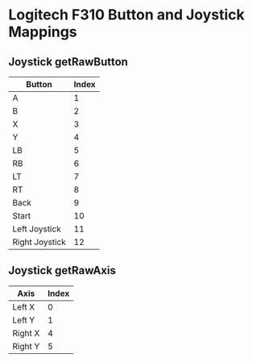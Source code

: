 # Logitech F310 Button and Joystick Mappings

## Joystick getRawButton
|Button|Index|
|---|---|
|A|1|
|B|2|
|X|3|
|Y|4|
|LB|5|
|RB|6|
|LT|7|
|RT|8|
|Back|9|
|Start|10|
|Left Joystick|11|
|Right Joystick|12|

## Joystick getRawAxis
|Axis|Index|
|---|---|
|Left X|0|
|Left Y|1|
|Right X|4|
|Right Y|5|

